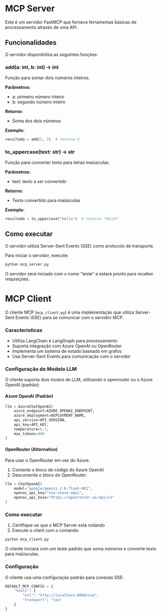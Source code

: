 # MCP Server

Este é um servidor FastMCP que fornece ferramentas básicas de processamento através de uma API.

## Funcionalidades

O servidor disponibiliza as seguintes funções:

### add(a: int, b: int) -> int

Função para somar dois números inteiros.

**Parâmetros:**

- a: primeiro número inteiro
- b: segundo número inteiro

**Retorno:**

- Soma dos dois números

**Exemplo:**

```python
resultado = add(5, 3)  # retorna 8
```

### to_uppercase(text: str) -> str

Função para converter texto para letras maiúsculas.

**Parâmetros:**

- text: texto a ser convertido

**Retorno:**

- Texto convertido para maiúsculas

**Exemplo:**

```python
resultado = to_uppercase("hello")  # retorna "HELLO"
```

## Como executar

O servidor utiliza Server-Sent Events (SSE) como protocolo de transporte.

Para iniciar o servidor, execute:

```bash
python mcp_server.py
```

O servidor será iniciado com o nome "teste" e estará pronto para receber requisições.

# MCP Client

O cliente MCP (`mcp_client.py`) é uma implementação que utiliza Server-Sent Events (SSE) para se comunicar com o servidor MCP.

### Características

- Utiliza LangChain e LangGraph para processamento
- Suporta integração com Azure OpenAI ou OpenRouter
- Implementa um sistema de estado baseado em grafos
- Usa Server-Sent Events para comunicação com o servidor

### Configuração do Modelo LLM

O cliente suporta dois modos de LLM, utilizando o openrouter ou o Azure OpenAI (padrão):

#### Azure OpenAI (Padrão)

```python
llm = AzureChatOpenAI(
    azure_endpoint=AZURE_OPENAI_ENDPOINT,
    azure_deployment=DEPLOYMENT_NAME,
    api_version=API_VERSION,
    api_key=API_KEY,
    temperature=0.7,
    max_tokens=800
)
```

#### OpenRouter (Alternativo)

Para usar o OpenRouter em vez do Azure:

1. Comente o bloco de código do Azure OpenAI
2. Descomente o bloco do OpenRouter:

```python
llm = ChatOpenAI(
    model="google/gemini-2.0-flash-001",
    openai_api_key="sua-chave-aqui",
    openai_api_base="https://openrouter.ai/api/v1"
)
```

### Como executar

1. Certifique-se que o MCP Server está rodando
2. Execute o client com o comando:

```bash
python mcp_client.py
```

O cliente iniciará com um teste padrão que soma números e converte texto para maiúsculas.

### Configuração

O cliente usa uma configuração padrão para conexão SSE:

```python
DEFAULT_MCP_CONFIG = {
    "tools": {
        "url": "http://localhost:8000/sse",
        "transport": "sse"
    }
}
```
